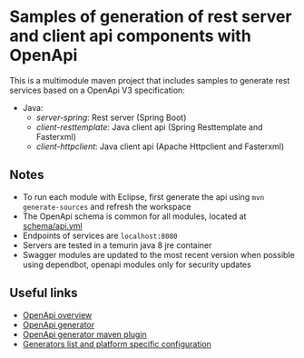 # Samples of generation of rest server and client api components with OpenApi 

This is a multimodule maven project that includes samples to generate rest services 
based on a OpenApi V3 specification:

- Java:
  - *server-spring*: Rest server (Spring Boot)
  - *client-resttemplate*: Java client api (Spring Resttemplate and Fasterxml)
  - *client-httpclient*: Java client api (Apache Httpclient and Fasterxml)

## Notes
- To run each module with Eclipse, first generate the api using `mvn generate-sources` and refresh the workspace
- The OpenApi schema is common for all modules, located at [schema/api.yml](schema/api.yml)
- Endpoints of services are `localhost:8080`
- Servers are tested in a temurin java 8 jre container
- Swagger modules are updated to the most recent version when possible using dependbot, openapi modules only for security updates

## Useful links
- [OpenApi overview](https://swagger.io/docs/specification/about/)
- [OpenApi generator](https://github.com/OpenAPITools/openapi-generator)
- [OpenApi generator maven plugin](https://github.com/OpenAPITools/openapi-generator/tree/master/modules/openapi-generator-maven-plugin)
- [Generators list and platform specific configuration](https://openapi-generator.tech/docs/generators/)
